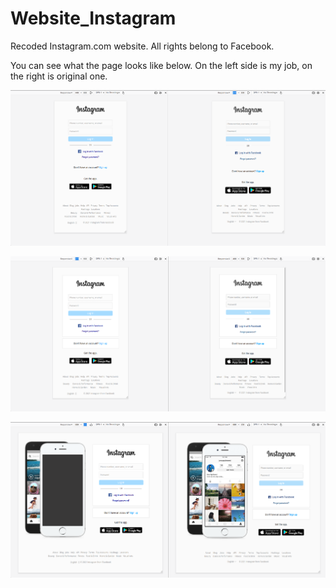 # Website_Instagram
Recoded Instagram.com website. All rights belong to Facebook.

You can see what the page looks like below. On the left side is my job, on the right is original one.

![alt text](https://github.com/KSchlagowski/Website_Instagram/blob/main/WebsitePreview440.png?raw=true)


![alt text](https://github.com/KSchlagowski/Website_Instagram/blob/main/WebsitePreview460.png?raw=true)


![alt text](https://github.com/KSchlagowski/Website_Instagram/blob/main/WebsitePreview880.png?raw=true)

